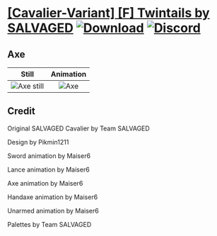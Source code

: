 # [\[Cavalier-Variant\] \[F\] Twintails by SALVAGED](./) [![Download](https://img.shields.io/badge/Download--red?style=social&logo=github)](https://minhaskamal.github.io/DownGit/#/home?url=https://github.com/Klokinator/FE-Repo/tree/main/Battle%20Animations%2FMounted%20-%20Cavs%2C%20Paladins%2C%20Rangers%2F%5BCavalier-Variant%5D%20%5BF%5D%20Twintails%20by%20SALVAGED%2F3.%20Axe) [![Discord](https://img.shields.io/badge/Discord--blue?style=social&logo=discord)](https://discord.gg/C7VNGnyTPA)

## Axe

| Still | Animation |
| :---: | :-------: |
| ![Axe still](./Axe_000.png) | ![Axe](./Axe.gif) |

## Credit

Original SALVAGED Cavalier by Team SALVAGED

Design by Pikmin1211

Sword animation by Maiser6

Lance animation by Maiser6

Axe animation by Maiser6

Handaxe animation by Maiser6

Unarmed animation by Maiser6

Palettes by Team SALVAGED

